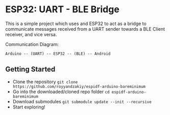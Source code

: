# ESP32: UART - BLE Bridge

This is a simple project which uses and ESP32 to act as a bridge to communicate messages received from a UART sender towards a BLE Client receiver, and vice versa.

Communication Diagram:

`Arduino -- (UART) -- ESP32 -- (BLE) -- Android`

## Getting Started

- Clone the repository `git clone https://github.com/royyandzakiy/espidf-arduino-bareminimum`
- Go into the downloaded/cloned repo folder `cd espidf-arduino-bareminimum`
- Download submodules `git submodule update --init --recursive`
- Start exploring!